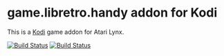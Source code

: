 # game.libretro.handy addon for Kodi

This is a [Kodi](http://kodi.tv) game addon for Atari Lynx.

[![Build Status](https://travis-ci.org/kodi-game/game.libretro.handy?branch=master)](https://travis-ci.org/kodi-game/game.libretro.handy)
[![Build Status](https://ci.appveyor.com/api/projects/status/github/kodi-game/game.libretro.handy?svg=true)](https://ci.appveyor.com/project/kodi-game/game-libretro-handy)
